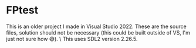 # FPtest
This is an older project I made in Visual Studio 2022. These are the source files, solution should not be necessary (this could be built outside of VS, I'm just not sure how 😅).
\\
This uses SDL2 version 2.26.5.
